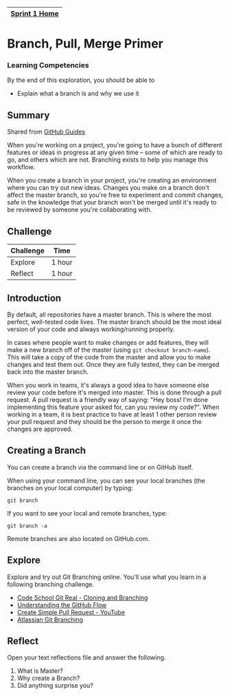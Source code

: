 |[Sprint 1 Home](README.md)|
|---|

# Branch, Pull, Merge Primer

### Learning Competencies
By the end of this exploration, you should be able to 

- Explain what a branch is and why we use it

## Summary
Shared from [GitHub Guides](https://guides.github.com/introduction/flow/)

When you're working on a project, you're going to have a bunch of different features or ideas in progress at any given time – some of which are ready to go, and others which are not. Branching exists to help you manage this workflow.

When you create a branch in your project, you're creating an environment where you can try out new ideas. Changes you make on a branch don't affect the master branch, so you're free to experiment and commit changes, safe in the knowledge that your branch won't be merged until it's ready to be reviewed by someone you're collaborating with. 

## Challenge 

Challenge | Time|
------------|----------|
Explore | 1 hour 
Reflect | 1 hour 

## Introduction 

By default, all repositories have a master branch. This is where the most perfect, well-tested code lives. The master branch should be the most ideal version of your code and always working/running properly.

In cases where people want to make changes or add features, they will make a new branch off of the master (using `git checkout branch-name`). This will take a copy of the code from the master and allow you to make changes and test them out. Once they are fully tested, they can be merged back into the master branch.

When you work in teams, it's always a good idea to have someone else review your code before it's merged into master. This is done through a pull request. A pull request is a friendly way of saying: "Hey boss! I'm done implementing this feature your asked for, can you review my code?". When working in a team, it is best practice to have at least 1 other person review your pull request and they should be the person to merge it once the changes are approved.

## Creating a Branch 

You can create a branch via the command line or on GitHub itself. 

When using your command line, you can see your local branches (the branches on your local computer) by typing:

`git branch`

If you want to see your local and remote branches, type:

`git branch -a`

Remote branches are also located on GitHub.com.


## Explore 
Explore and try out Git Branching online. You'll use what you learn in a following branching challenge. 

- [Code School Git Real - Cloning and Branching](https://app.pluralsight.com/player?name=f83ca95c-74e2-4a1d-8742-62b34ec47906&mode=live&clip=0&course=code-school-git-real&author=gregg-pollack)
- [Understanding the GitHub Flow](https://www.youtube.com/watch?time_continue=18&v=PBI2Rz-ZOxU)
- [Create Simple Pull Request - YouTube](https://www.youtube.com/watch?v=rgbCcBNZcdQ)
- [Atlassian Git Branching](https://www.atlassian.com/git/tutorials/using-branches)


## Reflect
Open your text reflections file and answer the following. 

1. What is Master? 
2. Why create a Branch?
4. Did anything surprise you?




